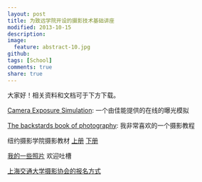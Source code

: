 ```yaml
---
layout: post
title: 为致远学院开设的摄影技术基础讲座
modified: 2013-10-15
description: 
image:
  feature: abstract-10.jpg
github: 
tags: [School]
comments: true
share: true
---
```


大家好！相关资料和文档可于下方下载。

[Camera Exposure Simulation][ces]: 一个由佳能提供的在线的曝光模拟

[The backstards book of photography][bbp]: 我非常喜欢的一个摄影教程

纽约摄影学院摄影教材 [上册][ep1] [下册][ep2]

[我的一些照片][mypics] 欢迎吐槽

[上海交通大学摄影协会的报名方式][pa]

[ces]: http://www.canonoutsideofauto.ca/play/
[bbp]: http://photography.bastardsbook.com
[ep1]: http://pan.baidu.com/s/1nAu0v
[ep2]: http://pan.baidu.com/s/167kWC
[mypics]: http://photo.izeng.me
[pa]: http://www.diaochapai.com/survey/7a3a3c45-a23f-4e5c-ad4b-3e9149a646bd